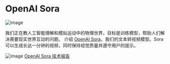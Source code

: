 

# OpenAI Sora
![image](https://github.com/hendasheng/HenDaShengWeekly/assets/20842136/751a1a87-3929-41b8-ae59-44bf09bd48ac)

我们正在教人工智能理解和模拟运动中的物理世界，目标是训练模型，帮助人们解决需要现实世界互动的问题。
介绍 [OpenAI Sora](https://openai.com/sora#safety)，我们的文本转视频模型。Sora可以生成长达一分钟的视频，同时保持视觉质量并遵守用户的提示。

![image](https://github.com/hendasheng/HenDaShengWeekly/assets/20842136/e8667f48-8859-4bb3-b128-aae2fa0cc911)
[OpenAI Sora 技术报告](https://openai.com/research/video-generation-models-as-world-simulators)